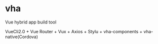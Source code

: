 # vha
Vue hybrid app build tool

VueCli2.0 + Vue Router + Vux + Axios + Stylu + vha-components + vha-native(Cordova) 

